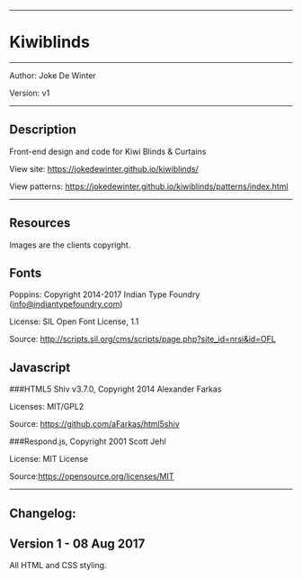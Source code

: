 -------------------------------------------------------------------------------------
# Kiwiblinds
-------------------------------------------------------------------------------------

Author: Joke De Winter

Version: v1

-------------------------------------------------------------------------------------
Description
-------------------------------------------------------------------------------------
Front-end design and code for Kiwi Blinds & Curtains

View site: https://jokedewinter.github.io/kiwiblinds/

View patterns: https://jokedewinter.github.io/kiwiblinds/patterns/index.html

-------------------------------------------------------------------------------------
Resources
-------------------------------------------------------------------------------------
Images are the clients copyright.

## Fonts
Poppins: Copyright 2014-2017 Indian Type Foundry (info@indiantypefoundry.com)

License: SIL Open Font License, 1.1

Source: http://scripts.sil.org/cms/scripts/page.php?site_id=nrsi&id=OFL

## Javascript
###HTML5 Shiv v3.7.0, Copyright 2014 Alexander Farkas

Licenses: MIT/GPL2

Source: https://github.com/aFarkas/html5shiv


###Respond.js, Copyright 2001 Scott Jehl

License: MIT License

Source:https://opensource.org/licenses/MIT

-------------------------------------------------------------------------------------
Changelog:
-------------------------------------------------------------------------------------

Version 1 - 08 Aug 2017
-----------------------

All HTML and CSS styling.